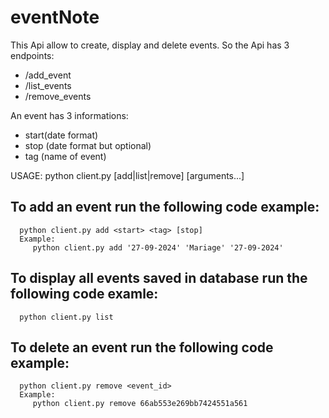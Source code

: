 # eventNote
This Api allow to create, display and delete events.
So the Api has 3 endpoints:
   * /add_event
   * /list_events
   * /remove_events
  
An event has 3 informations:
   - start(date format)
   - stop (date format but optional)
   - tag (name of event)

USAGE:
   python client.py [add|list|remove] [arguments...]

   ## To add an event run the following code example:
      python client.py add <start> <tag> [stop]
      Example:
         python client.py add '27-09-2024' 'Mariage' '27-09-2024'

   ## To display all events saved in database run the following code examle:
      python client.py list

   ## To delete an event run the following code example:
      python client.py remove <event_id>
      Example:
         python client.py remove 66ab553e269bb7424551a561

